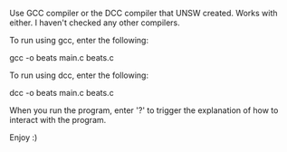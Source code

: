 Use GCC compiler or the DCC compiler that UNSW created. Works with either.
I haven't checked any other compilers.

To run using gcc, enter the following:

gcc -o beats main.c beats.c

To run using dcc, enter the following:

dcc -o beats main.c beats.c


When you run the program, enter '?' to trigger the explanation of how to
interact with the program. 

Enjoy :)
